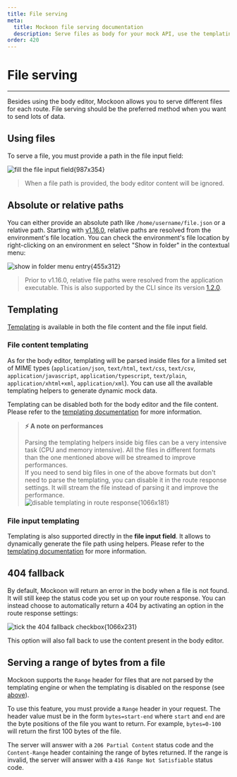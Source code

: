 ```yaml
---
title: File serving
meta:
  title: Mockoon file serving documentation
  description: Serve files as body for your mock API, use the templating system and set relative or absolute paths for easier sharing.
order: 420
---
```


# File serving

---

Besides using the body editor, Mockoon allows you to serve different files for each route. File serving should be the preferred method when you want to send lots of data.

## Using files

To serve a file, you must provide a path in the file input field:

![fill the file input field{987x354}](docs-img:file-path.png)

> When a file path is provided, the body editor content will be ignored.

## Absolute or relative paths

You can either provide an absolute path like `/home/username/file.json` or a relative path. Starting with [v1.16.0](https://github.com/mockoon/mockoon/releases/tag/v1.16.0), relative paths are resolved from the environment's file location. You can check the environment's file location by right-clicking on an environment en select "Show in folder" in the contextual menu:

![show in folder menu entry{455x312}](docs-img:environment-show-in-folder.png)

> Prior to v1.16.0, relative file paths were resolved from the application executable. This is also supported by the CLI since its version [1.2.0](https://github.com/mockoon/cli/releases/tag/v1.2.0).

## Templating

[Templating](docs:templating/overview) is available in both the file content and the file input field.

### File content templating

As for the body editor, templating will be parsed inside files for a limited set of MIME types (`application/json`, `text/html`, `text/css`, `text/csv`, `application/javascript`, `application/typescript`, `text/plain`, `application/xhtml+xml`, `application/xml`). You can use all the available templating helpers to generate dynamic mock data.

Templating can be disabled both for the body editor and the file content. Please refer to the [templating documentation](docs:templating/overview#disable-body-and-file-templating) for more information.

> **⚡ A note on performances**
>
> Parsing the templating helpers inside big files can be a very intensive task (CPU and memory intensive). All the files in different formats than the one mentioned above will be streamed to improve performances.  
> If you need to send big files in one of the above formats but don't need to parse the templating, you can disable it in the route response settings. It will stream the file instead of parsing it and improve the performance.  
> ![disable templating in route response{1066x181}](docs-img:route-response-disable-templating.png)

### File input templating

Templating is also supported directly in the **file input field**. It allows to dynamically generate the file path using helpers. Please refer to the [templating documentation](docs:templating/overview#file-input-templating) for more information.

## 404 fallback

By default, Mockoon will return an error in the body when a file is not found. It will still keep the status code you set up on your route response. You can instead choose to automatically return a 404 by activating an option in the route response settings:

![tick the 404 fallback checkbox{1066x231}](docs-img:enable-404-fallback.png)

This option will also fall back to use the content present in the body editor.

## Serving a range of bytes from a file

Mockoon supports the `Range` header for files that are not parsed by the templating engine or when the templating is disabled on the response (see [above](#file-content-templating)).

To use this feature, you must provide a `Range` header in your request. The header value must be in the form `bytes=start-end` where `start` and `end` are the byte positions of the file you want to return. For example, `bytes=0-100` will return the first 100 bytes of the file.

The server will answer with a `206 Partial Content` status code and the `Content-Range` header containing the range of bytes returned. If the range is invalid, the server will answer with a `416 Range Not Satisfiable` status code.
